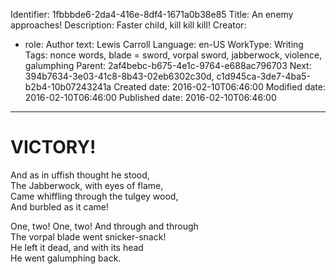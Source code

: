 Identifier: 1fbbbde6-2da4-416e-8df4-1671a0b38e85
Title: An enemy approaches!
Description: Faster child, kill kill kill!
Creator:
  - role: Author
    text: Lewis Carroll
Language: en-US
WorkType: Writing
Tags: nonce words, blade = sword, vorpal sword, jabberwock, violence, galumphing
Parent: 2af4bebc-b675-4e1c-9764-e688ac796703
Next: 394b7634-3e03-41c8-8b43-02eb6302c30d,  c1d945ca-3de7-4ba5-b2b4-10b07243241a
Created date: 2016-02-10T06:46:00
Modified date: 2016-02-10T06:46:00
Published date: 2016-02-10T06:46:00

---

VICTORY!
========

And as in uffish thought he stood,  
The Jabberwock, with eyes of flame,  
Came whiffling through the tulgey wood,  
And burbled as it came!  
  
One, two! One, two! And through and through  
The vorpal blade went snicker-snack!  
He left it dead, and with its head  
He went galumphing back.  
